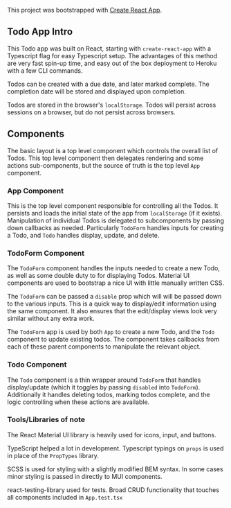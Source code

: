 This project was bootstrapped with [Create React App](https://github.com/facebook/create-react-app).

## Todo App Intro

This Todo app was built on React, starting with `create-react-app` with a Typescript flag for easy Typescript setup. The advantages of this method are very fast spin-up time, and easy out of the box deployment to Heroku with a few CLI commands.

Todos can be created with a due date, and later marked complete. The completion date will be stored and displayed upon completion.

Todos are stored in the browser's `localStorage`. Todos will persist across sessions on a browser, but do not persist across browsers.

## Components

The basic layout is a top level component which controls the overall list of Todos. This top level component then delegates rendering and some actions sub-components, but the source of truth is the top level `App` component.

### App Component

This is the top level component responsible for controlling all the Todos. It persists and loads the initial state of the app from `localStorage` (if it exists). Manipulation of individual Todos is delegated to subcomponents by passing down callbacks as needed. Particularly `TodoForm` handles inputs for creating a Todo, and `Todo` handles display, update, and delete.

### TodoForm Component

The `TodoForm` component handles the inputs needed to create a new Todo, as well as some double duty to for displaying Todos. Material UI components are used to bootstrap a nice UI with little manually written CSS.

The `TodoForm` can be passed a `disable` prop which will will be passed down to the various inputs. This is a quick way to display/edit information using the same component. It also ensures that the edit/display views look very similar without any extra work.

The `TodoForm` app is used by both `App` to create a new Todo, and the `Todo` component to update existing todos. The component takes callbacks from each of these parent components to manipulate the relevant object.

### Todo Component

The `Todo` component is a thin wrapper around `TodoForm` that handles display/update (which it toggles by passing `disabled` into `TodoForm`). Additionally it handles deleting todos, marking todos complete, and the logic controlling when these actions are available.

### Tools/Libraries of note

The React Material UI library is heavily used for icons, input, and buttons.

TypeScript helped a lot in development. Typescript typings on `props` is used in place of the `PropTypes` library.

SCSS is used for styling with a slightly modified BEM syntax. In some cases minor styling is passed in directly to MUI components.

react-testing-library used for tests. Broad CRUD functionality that touches all components included in `App.test.tsx`
